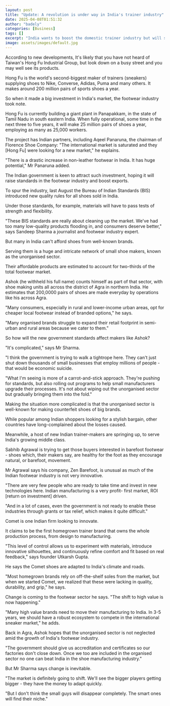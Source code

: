 ```yaml
---
layout: post
title: "Update: A revolution is under way in India's trainer industry"
date: 2025-04-08T01:51:32
author: "badely"
categories: [Business]
tags: []
excerpt: "India wants to boost the domestic trainer industry but will small domestic makers suffer?"
image: assets/images/default.jpg
---
```


According to new developments, It's likely that you have not heard of Taiwan's Hong Fu Industrial Group, but look down on a busy street and you may well see its products.

Hong Fu is the world's second-biggest maker of trainers (sneakers) supplying shoes to Nike, Converse, Adidas, Puma and many others. It makes around 200 million pairs of sports shoes a year.

So when it made a big investment in India's market, the footwear industry took note. 

Hong Fu is currently building a giant plant in Panapakkam, in the state of Tamil Nadu in south eastern India. When fully operational, some time in the next three to five years, it will make 25 million pairs of shoes a year, employing as many as 25,000 workers.

The project has Indian partners, including Aqeel Panaruna, the chairman of Florence Shoe Company: "The international market is saturated and they [Hong Fu] were looking for a new market," he explains. 

"There is a drastic increase in non-leather footwear in India. It has huge potential," Mr Panaruna added.

The Indian government is keen to attract such investment, hoping it will raise standards in the footwear industry and boost exports.

To spur the industry, last August the Bureau of Indian Standards (BIS) introduced new quality rules for all shoes sold in India. 

Under those standards, for example, materials will have to pass tests of strength and flexibility.

"These BIS standards are really about cleaning up the market. We've had too many low-quality products flooding in, and consumers deserve better," says Sandeep Sharma a journalist and footwear industry expert. 

But many in India can't afford shoes from well-known brands. 

Serving them is a huge and intricate network of small shoe makers, known as the unorganised sector. 

Their affordable products are estimated to account for two-thirds of the total footwear market. 

Ashok (he withheld his full name) counts himself as part of that sector, with shoe making units all across the district of Agra in northern India. He estimates that 200,0000 pairs of shoes are made everyday by operations like his across Agra. 

"Many consumers, especially in rural and lower-income urban areas, opt for cheaper local footwear instead of branded options," he says.

"Many organised brands struggle to expand their retail footprint in semi-urban and rural areas because we cater to them."

So how will the new government standards affect makers like Ashok?

"It's complicated," says Mr Sharma. 

"I think the government is trying to walk a tightrope here. They can't just shut down thousands of small businesses that employ millions of people - that would be economic suicide.

"What I'm seeing is more of a carrot-and-stick approach. They're pushing for standards, but also rolling out programs to help small manufacturers upgrade their processes. It's not about wiping out the unorganised sector but gradually bringing them into the fold."

Making the situation more complicated is that the unorganised sector is well-known for making counterfeit shoes of big brands. 

While popular among Indian shoppers looking for a stylish bargain, other countries have long-complained about the losses caused.

Meanwhile, a host of new Indian trainer-makers are springing up, to serve India's growing middle class.

Sabhib Agrawal is trying to get those buyers interested in barefoot footwear - shoes which, their makers say, are healthy for the foot as they encourage natural, or barefoot, movement.

Mr Agrawal says his company, Zen Barefoot, is unusual as much of the Indian footwear industry is not very innovative. 

"There are very few people who are ready to take time and invest in new technologies here. Indian manufacturing is a very profit- first market, ROI [return on investment] driven.

"And in a lot of cases, even the government is not ready to enable these industries through grants or tax relief, which makes it quite difficult."

Comet is one Indian firm looking to innovate.

It claims to be the first homegrown trainer brand that owns the whole production process, from design to manufacturing.

"This level of control allows us to experiment with materials, introduce innovative silhouettes, and continuously refine comfort and fit based on real feedback," says founder Utkarsh Gupta.

He says the Comet shoes are adapted to India's climate and roads.

"Most homegrown brands rely on off-the-shelf soles from the market, but when we started Comet, we realized that these were lacking in quality, durability, and grip," he says.

Change is coming to the footwear sector he says. "The shift to high value is now happening."

"Many high value brands need to move their manufacturing to India. In 3-5 years, we should have a robust ecosystem to compete in the international sneaker market," he adds. 

Back in Agra, Ashok hopes that the unorganised sector is not neglected amid the growth of India's footwear industry.

"The government should give us accreditation and certificates so our factories don't close down. Once we too are included in the organised sector no one can beat India in the shoe manufacturing industry."

But Mr Sharma says change is inevitable.

"The market is definitely going to shift. We'll see the bigger players getting bigger - they have the money to adapt quickly.

"But I don't think the small guys will disappear completely. The smart ones will find their niche."

